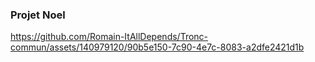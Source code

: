 ### Projet Noel


https://github.com/Romain-ItAllDepends/Tronc-commun/assets/140979120/90b5e150-7c90-4e7c-8083-a2dfe2421d1b

